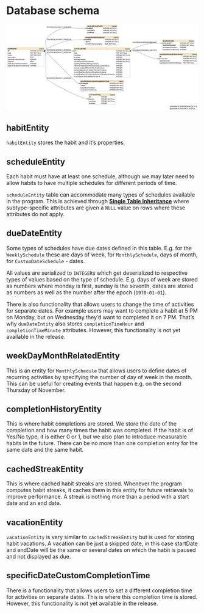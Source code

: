 # Database schema

![Database Schema](images/routinetracker_db_schema.png)

## habitEntity

`habitEntity` stores the habit and it’s properties. 

## scheduleEntity

Each habit must have at least one schedule, although we may later need to allow habits to have multiple schedules for different periods of time. 

`scheduleEntity` table can accommodate many types of schedules available in the program. This is achieved through **[Single Table Inheritance](https://stackoverflow.com/a/3579462/22295134)** where subtype-specific attributes are given a `NULL` value on rows where these attributes do not apply.

## dueDateEntity

Some types of schedules have due dates defined in this table. E.g. for the `WeeklySchedule` these are days of week, for `MonthlySchedule`, days of month, for `CustomDateSchedule` - dates. 

All values are serialized to `INTEGER`s which get deserialized to respective types of values based on the type of schedule. E.g. days of week are stored as numbers where monday is first, sunday is the seventh, dates are stored as numbers as well as the number after the epoch (`1970-01-01`).

There is also functionality that allows users to change the time of activities for separate dates. For example users may want to complete a habit at 5 PM on Monday, but on Wednesday they’d want to completed it on 7 PM. That’s why `dueDateEntity` also stores `completionTimeHour` and `completionTimeMinute` attributes. However, this functionality is not yet available in the release.

## weekDayMonthRelatedEntity

This is an entity for `MonthlySchedule` that allows users to define dates of recurring activities by specifying the number of day of week in the month. This can be useful for creating events that happen e.g. on the second Thursday of November.

## completionHistoryEntity

This is where habit completions are stored. We store the date of the completion and how many times the habit was completed. If the habit is of Yes/No type, it is either 0 or 1, but we also plan to introduce measurable habits in the future. There can be no more than one completion entry for the same date and the same habit.

## cachedStreakEntity

This is where cached habit streaks are stored. Whenever the program computes habit streaks, it caches them in this entity for future retrievals to improve performance. A streak is nothing more than a period with a start date and an end date.

## vacationEntity

`vacationEntity` is very similar to `cachedStreakEntity` but is used for storing habit vacations. A vacation can be just a skipped date, in this case startDate and endDate will be the same or several dates on which the habit is paused and not displayed as due.

## specificDateCustomCompletionTime

There is a functionality that allows users to set a different completion time for activities on separate dates. This is where this completion time is stored. However, this functionality is not yet available in the release.
